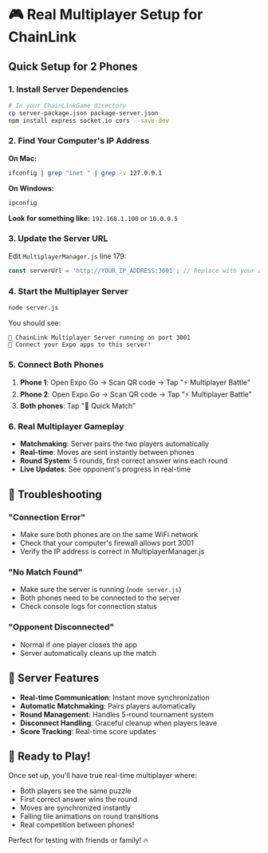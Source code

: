 # 🎮 Real Multiplayer Setup for ChainLink

## Quick Setup for 2 Phones

### 1. **Install Server Dependencies**
```bash
# In your ChainLinkGame directory
cp server-package.json package-server.json
npm install express socket.io cors --save-dev
```

### 2. **Find Your Computer's IP Address**

**On Mac:**
```bash
ifconfig | grep "inet " | grep -v 127.0.0.1
```

**On Windows:**
```bash
ipconfig
```

**Look for something like:** `192.168.1.100` or `10.0.0.5`

### 3. **Update the Server URL**

Edit `MultiplayerManager.js` line 179:
```javascript
const serverUrl = 'http://YOUR_IP_ADDRESS:3001'; // Replace with your actual IP
```

### 4. **Start the Multiplayer Server**
```bash
node server.js
```

You should see:
```
🚀 ChainLink Multiplayer Server running on port 3001
📱 Connect your Expo apps to this server!
```

### 5. **Connect Both Phones**

1. **Phone 1**: Open Expo Go → Scan QR code → Tap "⚡ Multiplayer Battle"
2. **Phone 2**: Open Expo Go → Scan QR code → Tap "⚡ Multiplayer Battle"
3. **Both phones**: Tap "🎯 Quick Match"

### 6. **Real Multiplayer Gameplay**

- **Matchmaking**: Server pairs the two players automatically
- **Real-time**: Moves are sent instantly between phones
- **Round System**: 5 rounds, first correct answer wins each round
- **Live Updates**: See opponent's progress in real-time

## 🔧 **Troubleshooting**

### **"Connection Error"**
- Make sure both phones are on the same WiFi network
- Check that your computer's firewall allows port 3001
- Verify the IP address is correct in MultiplayerManager.js

### **"No Match Found"**
- Make sure the server is running (`node server.js`)
- Both phones need to be connected to the server
- Check console logs for connection status

### **"Opponent Disconnected"**
- Normal if one player closes the app
- Server automatically cleans up the match

## 🎯 **Server Features**

- **Real-time Communication**: Instant move synchronization
- **Automatic Matchmaking**: Pairs players automatically
- **Round Management**: Handles 5-round tournament system
- **Disconnect Handling**: Graceful cleanup when players leave
- **Score Tracking**: Real-time score updates

## 🚀 **Ready to Play!**

Once set up, you'll have true real-time multiplayer where:
- Both players see the same puzzle
- First correct answer wins the round
- Moves are synchronized instantly
- Falling tile animations on round transitions
- Real competition between phones!

Perfect for testing with friends or family! 🔥
